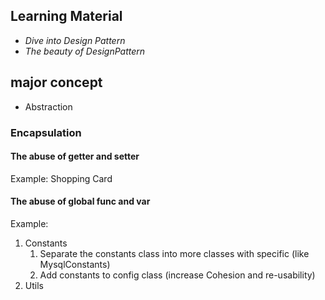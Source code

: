 ## Learning Material
- _Dive into Design Pattern_
- _The beauty of DesignPattern_

## major concept
- Abstraction
### Encapsulation
#### The abuse of getter and setter
Example: Shopping Card
#### The abuse of global func and var
Example:    
1. Constants
   1. Separate the constants class into more classes with specific (like MysqlConstants)
   2. Add constants to config class (increase Cohesion and re-usability)
2. Utils

